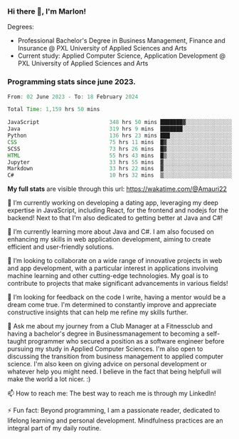 
### Hi there 👋, I'm Marlon!

Degrees: 
- Professional Bachelor's Degree in Business Management, Finance and Insurance @ PXL University of Applied Sciences and Arts
- Current study: Applied Computer Science, Application Development @ PXL University of Applied Sciences and Arts

### Programming stats since june 2023.
<!--START_SECTION:waka-->

```java
From: 02 June 2023 - To: 18 February 2024

Total Time: 1,159 hrs 50 mins

JavaScript                      348 hrs 50 mins ███████▓░░░░░░░░░░░░░░░░░   30.01 %
Java                            319 hrs 9 mins  ███████░░░░░░░░░░░░░░░░░░   27.45 %
Python                          136 hrs 23 mins ███░░░░░░░░░░░░░░░░░░░░░░   11.73 %
CSS                             75 hrs 11 mins  █▓░░░░░░░░░░░░░░░░░░░░░░░   06.47 %
SCSS                            73 hrs 26 mins  █▓░░░░░░░░░░░░░░░░░░░░░░░   06.32 %
HTML                            55 hrs 43 mins  █▒░░░░░░░░░░░░░░░░░░░░░░░   04.79 %
Jupyter                         33 hrs 55 mins  ▓░░░░░░░░░░░░░░░░░░░░░░░░   02.92 %
Markdown                        33 hrs 22 mins  ▓░░░░░░░░░░░░░░░░░░░░░░░░   02.87 %
C#                              10 hrs 32 mins  ▒░░░░░░░░░░░░░░░░░░░░░░░░   00.91 %
```

<!--END_SECTION:waka-->
**My full stats** are visible through this url: https://wakatime.com/@Amauri22



🔭 I’m currently working on developing a dating app, leveraging my deep expertise in JavaScript, including React, for the frontend and nodejs for the backend! Next to that I'm also dedicated to getting better at Java and C#!

🌱 I’m currently learning more about Java and C#. I am also focused on enhancing my skills in web application development, aiming to create efficient and user-friendly solutions.

👯 I’m looking to collaborate on a wide range of innovative projects in web and app development, with a particular interest in applications involving machine learning and other cutting-edge technologies. My goal is to contribute to projects that make significant advancements in various fields!

🤔 I’m looking for feedback on the code I write, having a mentor would be a dream come true. I'm determined to constantly improve and appreciate constructive insights that can help me refine my skills further.

💬 Ask me about my journey from a Club Manager at a Fitnessclub and having a bachelor's degree in Businessmanagement to becoming a self-taught programmer who secured a position as a software engineer before pursuing my study in Applied Computer Sciences. I'm also open to discussing the transition from business management to applied computer science. I'm also keen on giving advice on personal development or whatever help you might need. I believe in the fact that being helpfull will make the world a lot nicer. :)

📫 How to reach me: The best way to reach me is through my LinkedIn!

⚡ Fun fact: Beyond programming, I am a passionate reader, dedicated to lifelong learning and personal development. Mindfulness practices are an integral part of my daily routine.


